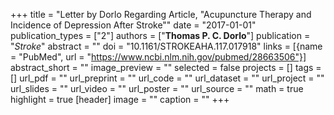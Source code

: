 +++
title = "Letter by Dorlo Regarding Article, \"Acupuncture Therapy and Incidence of Depression After Stroke\""
date = "2017-01-01"
publication_types = ["2"]
authors = ["**Thomas P. C. Dorlo**"]
publication = "_Stroke_"
abstract = ""
doi = "10.1161/STROKEAHA.117.017918"
links = [{name = "PubMed", url = "https://www.ncbi.nlm.nih.gov/pubmed/28663506"}]
abstract_short = ""
image_preview = ""
selected = false
projects = []
tags = []
url_pdf = ""
url_preprint = ""
url_code = ""
url_dataset = ""
url_project = ""
url_slides = ""
url_video = ""
url_poster = ""
url_source = ""
math = true
highlight = true
[header]
image = ""
caption = ""
+++
